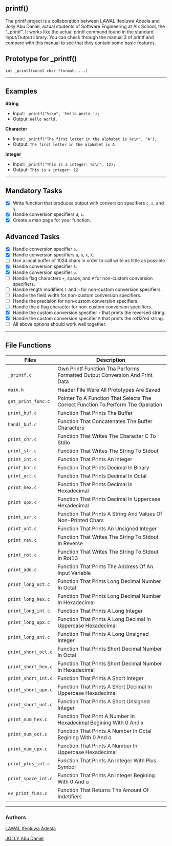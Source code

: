 ## printf()
The printf project is a collaboration between LAWAL Ifeoluwa Adeola and Jolly Abu Daniel, actual students of Software Engineering at Alx School, the "_printf". It works like the actual printf command found in the standard Input/Output library. You can check through the manual 3 of printf and compare with this manual to see that they contain some basic features.

## Prototype for _printf()

	int _printf(const char *format, ...)

------------

## Examples
**String**
* Input: ```_printf("%s\n", 'Hello World.');```
* Output: ```Hello World.```

**Character**
* Input: ```_printf("The first letter in the alphabet is %c\n", 'A');```
* Output: ```The first letter in the alphabet is A```

**Integer**
* Input: ```_printf("This is a integer: %i\n", 12);```
* Output: ```This is a integer: 12```

------------

## Mandatory Tasks
- [x] Write function that produces output with conversion specifiers ```c```, ```s```, and ```%```.
- [x] Handle conversion specifiers ```d```, ```i```.
- [x] Create a man page for your function.
## Advanced Tasks
- [x] Handle conversion specifier ```b```.
- [x] Handle conversion specifiers ```u```, ```o```, ```x```, ```X```.
- [ ] Use a local buffer of 1024 chars in order to call write as little as possible.
- [x] Handle conversion specifier ```S```.
- [x] Handle conversion specifier ```p```.
- [ ] Handle flag characters ```+```, space, and ```#``` for non-custom conversion specifiers.
- [ ] Handle length modifiers ```l``` and ```h``` for non-custom conversion specifiers.
- [ ] Handle the field width for non-custom conversion specifiers.
- [ ] Handle the precision for non-custom conversion specifiers.
- [ ] Handle the ```0``` flag character for non-custom conversion specifiers.
- [x] Handle the custom conversion specifier ```r``` that prints the reversed string.
- [x] Handle the custom conversion specifier ```R``` that prints the rot13'ed string.
- [ ] All above options should work well together.

------------

## File Functions
Files | Description
--- | ---
`_printf.c` | Own Printf Function Tha Performs Formatted Output Conversion And Print Data
`main.h` | Header File Were All Prototypes Are Saved
`get_print_func.c` | Pointer To A Function That Selects The Correct Function To Perform The Operation
`print_buf.c` | Function That Prints The Buffer
`handl_buf.c` | Function That Concatenates The Buffer Characters
`print_chr.c` | Function That Writes The Character C To Stdio
`print_str.c` | Function That Writes The String To Stdout
`print_int.c` | Function That Prints An Integer
`print_bnr.c` | Function That Prints Decimal In Binary
`print_oct.c` | Function That Prints Decimal In Octal
`print_hex.c` | Function That Prints Decimal In Hexadecimal
`print_upx.c` | Function That Prints Decimal In Uppercase Hexadecimal
`print_usr.c` | Function That Prints A String And Values Of Non-Printed Chars
`print_unt.c` | Function That Prints An Unsigned Integer
`print_rev.c` | Function That Writes The String To Stdout In Reverse
`print_rot.c` | Function That Writes The String To Stdout In Rot13
`print_add.c` | Function That Prints The Address Of An Input Variable
`print_long_oct.c` | Function That Prints Long Decimal Number In Octal
`print_long_hex.c` | Function That Prints Long Decimal Number In Hexadecimal
`print_long_int.c` | Function That Prints  A Long Integer
`print_long_upx.c` | Function That Prints A Long Decimal In Uppercase Hexadecimal
`print_long_unt.c` | Function That Prints A Long Unsigned Integer
`print_short_oct.c` | Function That Prints Short Decimal Number In Octal
`print_short_hex.c` | Function That Prints Short Decimal Number In Hexadecimal
`print_short_int.c` | Function That Prints  A Short Integer
`print_short_upx.c` | Function That Prints A Short Decimal In Uppercase Hexadecimal
`print_short_unt.c` | Function That Prints A Short Unsigned Integer
`print_num_hex.c` | Function That Print A Number In Hexadecimal Begining With 0 And x
`print_num_oct.c` | Function That Prints A Number In Octal Begining With 0 And o
`print_num_upx.c` | Function That Prints A Number In Uppercase Hexadecimal
`print_plus_int.c` | Function That Prints An Integer With Plus Symbol
`print_space_int.c` | Function That Prints An Integer Begining With 0 And u
`ev_print_func.c` | Function That Returns The Amount Of Indetifiers
---

### Authors
[LAWAL Ifeoluwa Adeola](https://github.com/Ifeoluwa-Lawal)

[JOLLY Abu Daniel](https://github.com/Jollyabu)

